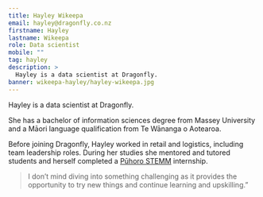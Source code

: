 ```yaml
---
title: Hayley Wikeepa
email: hayley@dragonfly.co.nz
firstname: Hayley
lastname: Wikeepa
role: Data scientist
mobile: ""
tag: hayley
description: >
  Hayley is a data scientist at Dragonfly.
banner: wikeepa-hayley/hayley-wikeepa.jpg
---
```


Hayley is a data scientist at Dragonfly.

<!--more-->

She has a bachelor of information sciences degree from Massey University and a
Māori language qualification from Te Wānanga o Aotearoa.

Before joining Dragonfly, Hayley worked in retail and logistics, including team
leadership roles. During her studies she mentored and tutored students and
herself completed a [Pūhoro STEMM](https://www.puhoro.org.nz/) internship.

> I don’t mind diving into something challenging as it provides the opportunity
to try new things and continue learning and upskilling.”

